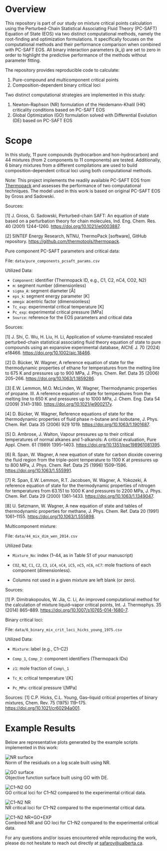 # Overview
This repository is part of our study on mixture critical points calculation using the Perturbed-Chain Statistical Associating Fluid Theory (PC-SAFT) Equation of State (EOS) via two distinct computational methods, namely the root-finding and optimization formulations. It specifically focuses on the computational methods and their performance comparison when combined with PC-SAFT EOS. All binary interaction parameters (k_ij) are set to zero in order to highlight the predictive performance of the methods without parameter fitting.

The repository provides reproducible code to calculate:

1. Pure-compound and multicomponent critical points
2. Composition-dependent binary critical loci

Two distinct computational strategies are implemented in this study:

1. Newton–Raphson (NR) formulation of the Heidemann-Khalil (HK) criticality conditions based on PC-SAFT EOS
2. Global Optimization (GO) formulation solved with Differential Evolution (DE) based on PC-SAFT EOS

# Scope

In this study, 11 pure compounds (hydrocarbon and hon-hydrocarbon) and 44 mixtures (from 2 components to 11 components) are tested. Additionally, 6 binary mixtures from a different compilations are used to build composition-dependent critical loci using both computational methods.

Note: This project implements the readily available PC-SAFT EOS from [Thermopack](https://github.com/thermotools/thermopack) and assesses the performance of two computational techniques. The model used in this work is based on original PC-SAFT EOS by Gross and Sadowski.

Sources:

[1] J. Gross, G. Sadowski, Perturbed-chain SAFT: An equation of state based on a perturbation theory for chain molecules, Ind. Eng. Chem. Res. 40 (2001) 1244–1260. https://doi.org/10.1021/ie0003887.

[2] SINTEF Energy Research, NTNU, ThermoPack [software], GitHub repository. https://github.com/thermotools/thermopack.

Pure component PC-SAFT parameters and critical data:

File: `data/pure_components_pcsaft_params.csv`

Utilized Data:

- `Component`: identifier (Thermopack ID, e.g., C1, C2, nC4, CO2, N2)
- `m`: segment number (dimensionless)
- `sigma_A`: segment diameter [Å]
- `eps_k`: segment energy parameter [K]
- `omega`: acentric factor (dimensionless)
- `Tc_exp`: experimental critical temperature [K]
- `Pc_exp`: experimental critical pressure [MPa]
- `Source`: reference for the EOS parameters and critical data

Sources:  

[1] J. Shi, C. Wu, H. Liu, H. Li, Application of volume-translated rescaled perturbed-chain statistical associating fluid theory equation of state to pure compounds using an expansive experimental database, AIChE J. 70 (2024) e18466. https://doi.org/10.1002/aic.18466.

[2] D. Bücker, W. Wagner, A reference equation of state for the thermodynamic properties of ethane for temperatures from the melting line to 675 K and pressures up to 900 MPa, J. Phys. Chem. Ref. Data 35 (2006) 205–266. https://doi.org/10.1063/1.1859286.

[3] E.W. Lemmon, M.O. McLinden, W. Wagner, Thermodynamic properties of propane. III. A reference equation of state for temperatures from the melting line to 650 K and pressures up to 1000 MPa, J. Chem. Eng. Data 54 (2009) 3141–3180. https://doi.org/10.1021/je900217v.

[4] D. Bücker, W. Wagner, Reference equations of state for the thermodynamic properties of fluid phase n-butane and isobutane, J. Phys. Chem. Ref. Data 35 (2006) 929 1019. https://doi.org/10.1063/1.1901687.

[5] D. Ambrose, J. Walton, Vapour pressures up to their critical temperatures of normal alkanes and 1-alkanols: A critical evaluation, Pure Appl. Chem. 61 (1989) 1395–1403. https://doi.org/10.1351/pac198961081395.

[6] R. Span, W. Wagner, A new equation of state for carbon dioxide covering the fluid region from the triple-point temperature to 1100 K at pressures up to 800 MPa, J. Phys. Chem. Ref. Data 25 (1996) 1509–1596. https://doi.org/10.1063/1.555991.

[7] R. Span, E.W. Lemmon, R.T. Jacobsen, W. Wagner, A. Yokozeki, A reference equation of state for the thermodynamic properties of nitrogen for temperatures from 63.151 to 1000 K and pressures to 2200 MPa, J. Phys. Chem. Ref. Data 29 (2000) 1361–1433. https://doi.org/10.1063/1.1349047.

[8] U. Setzmann, W. Wagner, A new equation of state and tables of thermodynamic properties for methane, J. Phys. Chem. Ref. Data 20 (1991) 1061–1155. https://doi.org/10.1063/1.555898.


Multicomponent mixture:

File: `data/44_mix_dim_wen_2014.csv`  

Utilized Data:

- `Mixture_No`: index (1–44, as in Table S1 of your manuscript)  

- `CO2`, `N2`, `C1`, `C2`, `C3`, `iC4`, `nC4`, `iC5`, `nC5`, `nC6`, `nC7`: mole fractions of each component (dimensionless).  

- Columns not used in a given mixture are left blank (or zero).  

Sources: 

[1] P. Dimitrakopoulos, W. Jia, C. Li, An improved computational method for the calculation of mixture liquid–vapor critical points, Int. J. Thermophys. 35 (2014) 865–889. https://doi.org/10.1007/s10765-014-1680-7.

Binary critical loci:

File: `data/6_binary_mix_crit_loci_hicks_young_1975.csv`

Utilized Data:

- `Mixture`: label (e.g., C1–C2)

- `Comp_1`, `Comp_2`: component identifiers (Thermopack IDs)

- `z1`: mole fraction of `Comp\_1`

- `Tc_K`: critical temperature \\\[K]

- `Pc_MPa`: critical pressure \\\[MPa]

Sources: 
[1] C.P. Hicks, C.L. Young, Gas–liquid critical properties of binary mixtures, Chem. Rev. 75 (1975) 119–175. https://doi.org/10.1021/cr60294a001.


# Example Results

Below are representative plots generated by the example scripts implemented in this work:

![NR surface](examples/nr_surface/NormRes_41_NR.png)  
Norm of the residuals on a log scale built using NR.

![GO surface](examples/go_surface/ObjF_41_GO_DE.png)  
Objective function surface built using GO with DE.

![C1–N2 GO](examples/binary_c1_n2_go/C1-N2_GO_overlay_clean.png)  
GO critical loci for C1–N2 compared to the experimental critical data.

![C1–N2 NR](examples/binary_c1_n2_nr/C1-N2_NR_overlay_clean.png)  
NR critical loci for C1–N2 compared to the experimental critical data.

![C1–N2 NR+GO+EXP](examples/binary_c1_n2_nr_go/C1-N2_NR_GO_EXP_overlay_clean.png)  
Combined NR and GO loci for C1–N2 compared to the experimental critical data.

For any questions and/or issues encountered while reproducing the work, please do not hesitate to reach out directly at safarov@ualberta.ca.
